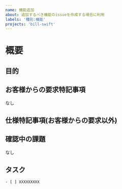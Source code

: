 ```yaml
---
name: 機能追加
about: 追加するべき機能のissueを作成する場合に利用
labels: '種別:機能'
projects: 'bill-swift'
---
```


# 概要


## 目的


## お客様からの要求特記事項

なし

## 仕様特記事項(お客様からの要求以外)

## 確認中の課題

なし

## タスク

```[tasklist]
- [ ] XXXXXXXXX
```
